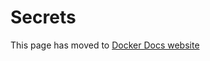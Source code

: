 # Secrets

This page has moved to [Docker Docs website](https://docs.docker.com/build/ci/github-actions/secrets/)
